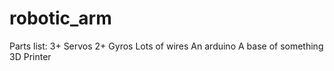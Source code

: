 # robotic_arm
Parts list:
  3+ Servos 
  2+ Gyros 
  Lots of wires 
  An arduino 
  A base of something 
  3D Printer 
